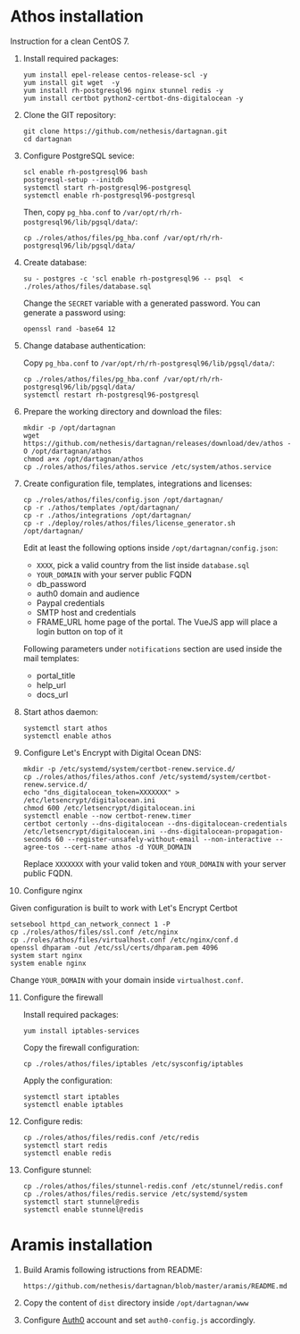 # Athos installation

Instruction for a clean CentOS 7.


1. Install required packages:

   ```
   yum install epel-release centos-release-scl -y
   yum install git wget  -y
   yum install rh-postgresql96 nginx stunnel redis -y
   yum install certbot python2-certbot-dns-digitalocean -y
   ```

2. Clone the GIT repository:

   ```
   git clone https://github.com/nethesis/dartagnan.git
   cd dartagnan
   ```

3. Configure PostgreSQL sevice:

   ```
   scl enable rh-postgresql96 bash
   postgresql-setup --initdb
   systemctl start rh-postgresql96-postgresql
   systemctl enable rh-postgresql96-postgresql
   ```

   Then, copy `pg_hba.conf` to `/var/opt/rh/rh-postgresql96/lib/pgsql/data/`:

   ```
   cp ./roles/athos/files/pg_hba.conf /var/opt/rh/rh-postgresql96/lib/pgsql/data/
   ```

4. Create database:

   ```
   su - postgres -c 'scl enable rh-postgresql96 -- psql  < ./roles/athos/files/database.sql
   ```

   Change the `SECRET` variable with a generated password.
   You can generate a password using:
   ```
   openssl rand -base64 12
   ```

5. Change database authentication:

   Copy `pg_hba.conf` to `/var/opt/rh/rh-postgresql96/lib/pgsql/data/`:

   ```
   cp ./roles/athos/files/pg_hba.conf /var/opt/rh/rh-postgresql96/lib/pgsql/data/
   systemctl restart rh-postgresql96-postgresql
   ```

6. Prepare the working directory and download the files:

   ```
   mkdir -p /opt/dartagnan
   wget https://github.com/nethesis/dartagnan/releases/download/dev/athos -O /opt/dartagnan/athos
   chmod a+x /opt/dartagnan/athos
   cp ./roles/athos/files/athos.service /etc/system/athos.service
   ```

7. Create configuration file, templates, integrations and licenses:

   ```
   cp ./roles/athos/files/config.json /opt/dartagnan/
   cp -r ./athos/templates /opt/dartagnan/
   cp -r ./athos/integrations /opt/dartagnan/
   cp -r ./deploy/roles/athos/files/license_generator.sh /opt/dartagnan/

   ```

   Edit at least the following options inside `/opt/dartagnan/config.json`:

   - `XXXX`, pick a valid country from the list inside `database.sql`
   - `YOUR_DOMAIN` with your server public FQDN
   - db_password
   - auth0 domain and audience
   - Paypal credentials
   - SMTP host and credentials
   - FRAME_URL home page of the portal. The VueJS app will place a login button on top of it

   Following parameters under `notifications` section are used inside the mail templates:

   - portal_title
   - help_url
   - docs_url

8. Start athos daemon:

   ```
   systemctl start athos
   systemctl enable athos
   ```

9. Configure Let's Encrypt with Digital Ocean DNS:

   ```
   mkdir -p /etc/systemd/system/certbot-renew.service.d/
   cp ./roles/athos/files/athos.conf /etc/systemd/system/certbot-renew.service.d/
   echo "dns_digitalocean_token=XXXXXXX" > /etc/letsencrypt/digitalocean.ini
   chmod 600 /etc/letsencrypt/digitalocean.ini
   systemctl enable --now certbot-renew.timer
   certbot certonly --dns-digitalocean --dns-digitalocean-credentials /etc/letsencrypt/digitalocean.ini --dns-digitalocean-propagation-seconds 60 --register-unsafely-without-email --non-interactive --agree-tos --cert-name athos -d YOUR_DOMAIN
   ```

   Replace `XXXXXXX` with your valid token and `YOUR_DOMAIN` with your server public FQDN.

10. Configure nginx

   Given configuration is built to work with Let's Encrypt Certbot

   ```
   setsebool httpd_can_network_connect 1 -P
   cp ./roles/athos/files/ssl.conf /etc/nginx
   cp ./roles/athos/files/virtualhost.conf /etc/nginx/conf.d
   openssl dhparam -out /etc/ssl/certs/dhparam.pem 4096
   system start nginx
   system enable nginx
   ```

   Change `YOUR_DOMAIN` with your domain inside `virtualhost.conf`.

11. Configure the firewall

    Install required packages:
    ```
    yum install iptables-services
    ```

    Copy the firewall configuration:
    ```
    cp ./roles/athos/files/iptables /etc/sysconfig/iptables
    ```

    Apply the configuration:
    ```
    systemctl start iptables
    systemctl enable iptables
    ```

12. Configure redis:

    ```
    cp ./roles/athos/files/redis.conf /etc/redis
    systemctl start redis
    systemctl enable redis
    ```

13. Configure stunnel:

    ```
    cp ./roles/athos/files/stunnel-redis.conf /etc/stunnel/redis.conf
    cp ./roles/athos/files/redis.service /etc/systemd/system
    systemctl start stunnel@redis
    systemctl enable stunnel@redis
    ```

# Aramis installation

1. Build Aramis following istructions from README:
   ```
   https://github.com/nethesis/dartagnan/blob/master/aramis/README.md
   ```

2. Copy the content of `dist` directory inside `/opt/dartagnan/www`

3. Configure [Auth0](https://auth0.com/) account and set `auth0-config.js` accordingly.
